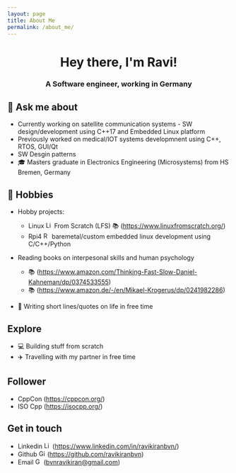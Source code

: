 ```yaml
---
layout: page
title: About Me
permalink: /about_me/
---
```


<h1 align="center">Hey there, I'm Ravi!</h1>
<h3 align="center">A Software engineer, working in Germany</h3>

## 💬 Ask me about
- Currently working on satellite communication systems - SW design/development using C++17 and Embedded Linux platform
- Previously worked on medical/IOT systems developmnent using C++, RTOS, GUI/Qt
- SW Desgin patterns
- 🎓 Masters graduate in Electronics Engineering (Microsystems) from HS Bremen, Germany

## 📅 Hobbies
- Hobby projects: 
   - Linux <a href="https://skillicons.dev"><img src="https://skillicons.dev/icons?i=linux" alt="Linux Logo" align="centre" style="margin-center: 15px" height=15></a> From Scratch (LFS) 📚 (https://www.linuxfromscratch.org/)
   - Rpi4 <a href="https://www.raspberrypi.org"><img src="https://www.raspberrypi.org/wp-content/uploads/2012/03/raspberry-pi-logo.png" alt="Raspberry Pi Logo" align="centre" style="margin-center: 15px" height=15></a> baremetal/custom embedded linux development using C/C++/Python
  
- Reading books on interpesonal skills and human psychology
    - 📚  (https://www.amazon.com/Thinking-Fast-Slow-Daniel-Kahneman/dp/0374533555)
    - 📚  (https://www.amazon.de/-/en/Mikael-Krogerus/dp/0241982286)
    
- 📝 Writing short lines/quotes on life in free time

## Explore
- 💻 Building stuff from scratch
- ✈️ Travelling with my partner in free time

## Follower
- CppCon (https://cppcon.org/)
- ISO Cpp (https://isocpp.org/)

## Get in touch
- Linkedin <a href="https://skillicons.dev"><img src="https://skillicons.dev/icons?i=linkedin" alt="Linkedin Logo" align="centre" style="margin-center: 15px" height=15></a> (https://www.linkedin.com/in/ravikiranbvn/)
- Github <a href="https://skillicons.dev"><img src="https://skillicons.dev/icons?i=github" alt="Github Logo" align="centre" style="margin-center: 15px" height=15></a> (https://github.com/ravikiranbvn)
- Email <a href="https://skillicons.dev"><img src="https://skillicons.dev/icons?i=github" alt="Gmail Logo" align="centre" style="margin-center: 15px" height=15></a> (bvnravikiran@gmail.com)
